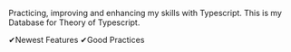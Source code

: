 Practicing, improving and enhancing my skills with Typescript.
This is my Database for Theory of Typescript.

✔Newest Features
✔Good Practices
